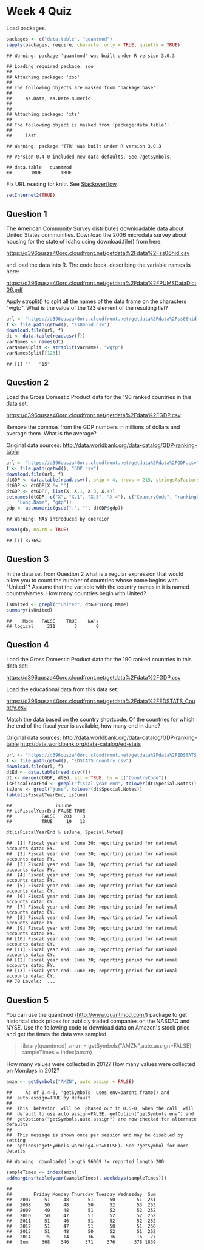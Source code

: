 Week 4 Quiz
===========


Load packages.


```r
packages <- c("data.table", "quantmod")
sapply(packages, require, character.only = TRUE, quietly = TRUE)
```

```
## Warning: package 'quantmod' was built under R version 3.0.3
```

```
## Loading required package: zoo
## 
## Attaching package: 'zoo'
## 
## The following objects are masked from 'package:base':
## 
##     as.Date, as.Date.numeric
## 
## 
## Attaching package: 'xts'
## 
## The following object is masked from 'package:data.table':
## 
##     last
```

```
## Warning: package 'TTR' was built under R version 3.0.3
```

```
## Version 0.4-0 included new data defaults. See ?getSymbols.
```

```
## data.table   quantmod 
##       TRUE       TRUE
```


Fix URL reading for knitr. See [Stackoverflow](http://stackoverflow.com/a/20003380).


```r
setInternet2(TRUE)
```



Question 1
----------
The American Community Survey distributes downloadable data about United States communities. Download the 2006 microdata survey about housing for the state of Idaho using download.file() from here: 

https://d396qusza40orc.cloudfront.net/getdata%2Fdata%2Fss06hid.csv 

and load the data into R. The code book, describing the variable names is here: 

https://d396qusza40orc.cloudfront.net/getdata%2Fdata%2FPUMSDataDict06.pdf 

Apply strsplit() to split all the names of the data frame on the characters "wgtp". What is the value of the 123 element of the resulting list?


```r
url <- "https://d396qusza40orc.cloudfront.net/getdata%2Fdata%2Fss06hid.csv"
f <- file.path(getwd(), "ss06hid.csv")
download.file(url, f)
dt <- data.table(read.csv(f))
varNames <- names(dt)
varNamesSplit <- strsplit(varNames, "wgtp")
varNamesSplit[[123]]
```

```
## [1] ""   "15"
```



Question 2
----------
Load the Gross Domestic Product data for the 190 ranked countries in this data set: 

https://d396qusza40orc.cloudfront.net/getdata%2Fdata%2FGDP.csv 

Remove the commas from the GDP numbers in millions of dollars and average them. What is the average? 

Original data sources: http://data.worldbank.org/data-catalog/GDP-ranking-table


```r
url <- "https://d396qusza40orc.cloudfront.net/getdata%2Fdata%2FGDP.csv"
f <- file.path(getwd(), "GDP.csv")
download.file(url, f)
dtGDP <- data.table(read.csv(f, skip = 4, nrows = 215, stringsAsFactors = FALSE))
dtGDP <- dtGDP[X != ""]
dtGDP <- dtGDP[, list(X, X.1, X.3, X.4)]
setnames(dtGDP, c("X", "X.1", "X.3", "X.4"), c("CountryCode", "rankingGDP", 
    "Long.Name", "gdp"))
gdp <- as.numeric(gsub(",", "", dtGDP$gdp))
```

```
## Warning: NAs introduced by coercion
```

```r
mean(gdp, na.rm = TRUE)
```

```
## [1] 377652
```



Question 3
----------
In the data set from Question 2 what is a regular expression that would allow you to count the number of countries whose name begins with "United"? Assume that the variable with the country names in it is named countryNames. How many countries begin with United?


```r
isUnited <- grepl("^United", dtGDP$Long.Name)
summary(isUnited)
```

```
##    Mode   FALSE    TRUE    NA's 
## logical     211       3       0
```



Question 4
----------
Load the Gross Domestic Product data for the 190 ranked countries in this data set: 

https://d396qusza40orc.cloudfront.net/getdata%2Fdata%2FGDP.csv 

Load the educational data from this data set: 

https://d396qusza40orc.cloudfront.net/getdata%2Fdata%2FEDSTATS_Country.csv 

Match the data based on the country shortcode. Of the countries for which the end of the fiscal year is available, how many end in June? 

Original data sources: 
http://data.worldbank.org/data-catalog/GDP-ranking-table 
http://data.worldbank.org/data-catalog/ed-stats


```r
url <- "https://d396qusza40orc.cloudfront.net/getdata%2Fdata%2FEDSTATS_Country.csv"
f <- file.path(getwd(), "EDSTATS_Country.csv")
download.file(url, f)
dtEd <- data.table(read.csv(f))
dt <- merge(dtGDP, dtEd, all = TRUE, by = c("CountryCode"))
isFiscalYearEnd <- grepl("fiscal year end", tolower(dt$Special.Notes))
isJune <- grepl("june", tolower(dt$Special.Notes))
table(isFiscalYearEnd, isJune)
```

```
##                isJune
## isFiscalYearEnd FALSE TRUE
##           FALSE   203    3
##           TRUE     19   13
```

```r
dt[isFiscalYearEnd & isJune, Special.Notes]
```

```
##  [1] Fiscal year end: June 30; reporting period for national accounts data: FY.
##  [2] Fiscal year end: June 30; reporting period for national accounts data: FY.
##  [3] Fiscal year end: June 30; reporting period for national accounts data: FY.
##  [4] Fiscal year end: June 30; reporting period for national accounts data: FY.
##  [5] Fiscal year end: June 30; reporting period for national accounts data: CY.
##  [6] Fiscal year end: June 30; reporting period for national accounts data: CY.
##  [7] Fiscal year end: June 30; reporting period for national accounts data: CY.
##  [8] Fiscal year end: June 30; reporting period for national accounts data: FY.
##  [9] Fiscal year end: June 30; reporting period for national accounts data: FY.
## [10] Fiscal year end: June 30; reporting period for national accounts data: CY.
## [11] Fiscal year end: June 30; reporting period for national accounts data: CY.
## [12] Fiscal year end: June 30; reporting period for national accounts data: FY.
## [13] Fiscal year end: June 30; reporting period for national accounts data: CY.
## 70 Levels:  ...
```



Question 5
----------
You can use the quantmod (http://www.quantmod.com/) package to get historical stock prices for publicly traded companies on the NASDAQ and NYSE. Use the following code to download data on Amazon's stock price and get the times the data was sampled.

> library(quantmod)
> amzn = getSymbols("AMZN",auto.assign=FALSE)
> sampleTimes = index(amzn) 

How many values were collected in 2012? How many values were collected on Mondays in 2012?


```r
amzn <- getSymbols("AMZN", auto.assign = FALSE)
```

```
##     As of 0.4-0, 'getSymbols' uses env=parent.frame() and
##  auto.assign=TRUE by default.
## 
##  This  behavior  will be  phased out in 0.5-0  when the call  will
##  default to use auto.assign=FALSE. getOption("getSymbols.env") and 
##  getOptions("getSymbols.auto.assign") are now checked for alternate defaults
## 
##  This message is shown once per session and may be disabled by setting 
##  options("getSymbols.warning4.0"=FALSE). See ?getSymbol for more details
```

```
## Warning: downloaded length 96069 != reported length 200
```

```r
sampleTimes <- index(amzn)
addmargins(table(year(sampleTimes), weekdays(sampleTimes)))
```

```
##       
##        Friday Monday Thursday Tuesday Wednesday  Sum
##   2007     51     48       51      50        51  251
##   2008     50     48       50      52        53  253
##   2009     49     48       51      52        52  252
##   2010     50     47       51      52        52  252
##   2011     51     46       51      52        52  252
##   2012     51     47       51      50        51  250
##   2013     51     48       50      52        51  252
##   2014     15     14       16      16        16   77
##   Sum     368    346      371     376       378 1839
```

